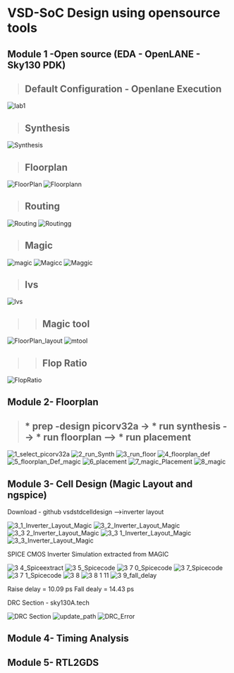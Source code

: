 # VSD-SoC Design using opensource tools

## Module 1 -Open source (EDA - OpenLANE - Sky130 PDK)
 > ## Default Configuration - Openlane Execution ##
![lab1](https://github.com/Adivi123/VSD-SoC-Design-Lab/assets/170654484/61b58e86-a2dc-4ec3-91d0-d3a9d4949d29)
 > ## Synthesis ##
![Synthesis](https://github.com/Adivi123/VSD-SoC-Design-Lab/assets/170654484/509075cc-824e-42b0-b664-a43f070da4b4)
 > ## Floorplan ##
![FloorPlan](https://github.com/Adivi123/VSD-SoC-Design-Lab/assets/170654484/dd2c8460-31e2-427a-891c-0664921985a1)
![Floorplann](https://github.com/Adivi123/VSD-SoC-Design-Lab/assets/170654484/37eb889a-9896-4167-bdbb-8a240d890cc1)
 > ## Routing ##
![Routing](https://github.com/Adivi123/VSD-SoC-Design-Lab/assets/170654484/3088fd2b-469b-47f4-8988-5367e7a908da)
![Routingg](https://github.com/Adivi123/VSD-SoC-Design-Lab/assets/170654484/785595d3-e0a7-4864-9902-41932668375c)
 > ## Magic ##
![magic](https://github.com/Adivi123/VSD-SoC-Design-Lab/assets/170654484/9264ff41-6f36-4743-9663-ed66d8647615)
![Magicc](https://github.com/Adivi123/VSD-SoC-Design-Lab/assets/170654484/24e3b997-6358-4303-9f23-08dec99c276a)
![Maggic](https://github.com/Adivi123/VSD-SoC-Design-Lab/assets/170654484/f6bdc6d9-b9d9-4fd4-9309-83319027cbc6)
 > ## lvs ##
![lvs](https://github.com/Adivi123/VSD-SoC-Design-Lab/assets/170654484/9faa5efd-7df7-45ce-a1dc-6f094c4de9b7)
> > ## Magic tool ##
   ![FloorPlan_layout](https://github.com/Adivi123/VSD-SoC-Design-Lab/assets/170654484/3b1b045c-3022-40c2-ae15-3f97ed16927d)
   ![mtool](https://github.com/Adivi123/VSD-SoC-Design-Lab/assets/170654484/a0012d1b-49d4-4625-86ba-8904d62db71c)
> > ## Flop Ratio ##
   ![FlopRatio](https://github.com/Adivi123/VSD-SoC-Design-Lab/assets/170654484/bac02752-3755-4b46-bdb7-4cc6a2033220)
## Module 2- Floorplan
> ## * prep -design picorv32a -> * run synthesis --> * run floorplan --> * run placement ##
![1_select_picorv32a](https://github.com/Adivi123/VSD-SoC-Design-Lab/assets/170654484/cbb3e551-21e0-4998-9b1d-7e8a668c3819)
![2_run_Synth](https://github.com/Adivi123/VSD-SoC-Design-Lab/assets/170654484/e52bafc0-8593-499a-b70b-896f51700550)
![3_run_floor](https://github.com/Adivi123/VSD-SoC-Design-Lab/assets/170654484/a7e4d201-4cae-46fa-be77-d7b58d99be23)
![4_floorplan_def](https://github.com/Adivi123/VSD-SoC-Design-Lab/assets/170654484/aeed9350-dfc1-4aa9-87d5-f02fffcadf87)
![5_floorplan_Def_magic](https://github.com/Adivi123/VSD-SoC-Design-Lab/assets/170654484/f7d1f659-29dd-4814-b835-00d8b2e3ee9c)
![6_placement](https://github.com/Adivi123/VSD-SoC-Design-Lab/assets/170654484/232aa127-d2e1-457b-8a39-f621884477e2)
![7_magic_Placement](https://github.com/Adivi123/VSD-SoC-Design-Lab/assets/170654484/9c90daa4-c591-45a5-acaf-eecda6df53ed)
![8_magic](https://github.com/Adivi123/VSD-SoC-Design-Lab/assets/170654484/42a922fc-7eeb-4faf-8e7b-ce1e0b056678)
## Module 3- Cell Design (Magic Layout and ngspice)
Download - github vsdstdcelldesign -->inverter layout

![3_1_Inverter_Layout_Magic](https://github.com/Adivi123/VSD-SoC-Design-Lab/assets/170654484/42dd0459-97d3-44f6-8e11-7481d006007b)
![3_2_Inverter_Layout_Magic](https://github.com/Adivi123/VSD-SoC-Design-Lab/assets/170654484/ea9b4e99-2c38-4967-942a-49b1babfbf4b)
![3_3 2_Inverter_Layout_Magic](https://github.com/Adivi123/VSD-SoC-Design-Lab/assets/170654484/81e63d32-1b58-4292-986f-1c206e0a44a3)
![3_3 1_Inverter_Layout_Magic](https://github.com/Adivi123/VSD-SoC-Design-Lab/assets/170654484/b9f2c653-a129-44d9-ac28-a190aa02b7a5)
![3_3_Inverter_Layout_Magic](https://github.com/Adivi123/VSD-SoC-Design-Lab/assets/170654484/7aa6f01a-f04b-4245-865c-d50f3f8c7fcf)

SPICE CMOS Inverter Simulation extracted from MAGIC 

![3 4_Spiceextract](https://github.com/Adivi123/VSD-SoC-Design-Lab/assets/170654484/e41eaf85-0ccb-4e7b-a0df-0a5941bd6c5f)
![3 5_Spicecode](https://github.com/Adivi123/VSD-SoC-Design-Lab/assets/170654484/8ead8885-3581-4e1a-b1da-8c4adbad9f31)
![3 7 0_Spicecode](https://github.com/Adivi123/VSD-SoC-Design-Lab/assets/170654484/80dc7ce9-b87f-4aed-8fc7-fa4d3bc4c91d)
![3 7_Spicecode](https://github.com/Adivi123/VSD-SoC-Design-Lab/assets/170654484/8be6d1a0-a4de-44f6-8306-3029ae3ea27b)
![3 7 1_Spicecode](https://github.com/Adivi123/VSD-SoC-Design-Lab/assets/170654484/b45311f8-8cfd-487a-8d64-3592a2f79087)
![3 8](https://github.com/Adivi123/VSD-SoC-Design-Lab/assets/170654484/c2083fe9-0180-4e33-a4ca-7a824d58f6bc)
![3 8 1 11](https://github.com/Adivi123/VSD-SoC-Design-Lab/assets/170654484/7ece0094-c529-419d-8260-9ad25d179358)
![3 9_fall_delay](https://github.com/Adivi123/VSD-SoC-Design-Lab/assets/170654484/6849ccd0-1296-4ab5-9610-13f91d714e2e)

Raise delay = 10.09 ps
Fall dealy = 14.43 ps

DRC Section - sky130A.tech 

![DRC Section](https://github.com/Adivi123/VSD-SoC-Design-Lab/assets/170654484/6a8bda06-bcc4-41a2-9b35-af975885fe59)
![update_path](https://github.com/Adivi123/VSD-SoC-Design-Lab/assets/170654484/0fa6f7e7-8b12-42b5-b67a-5494e870eeec)
![DRC_Error](https://github.com/Adivi123/VSD-SoC-Design-Lab/assets/170654484/f0b354d0-1ca0-41d8-ad6f-cf29ea9349c2)

## Module 4- Timing Analysis

## Module 5- RTL2GDS







